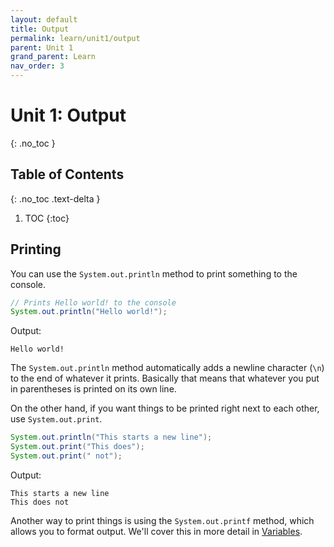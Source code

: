 ```yaml
---
layout: default
title: Output
permalink: learn/unit1/output
parent: Unit 1
grand_parent: Learn
nav_order: 3
---
```


# Unit 1: Output
{: .no_toc }

## Table of Contents
{: .no_toc .text-delta }

1. TOC
{:toc}

## Printing
You can use the `System.out.println` method to print something to the console.

```java
// Prints Hello world! to the console
System.out.println("Hello world!");
```

Output:
```
Hello world!
```

The `System.out.println` method automatically adds a newline character (`\n`) to the end of whatever it prints. Basically that means that whatever you put in parentheses is printed on its own line. 

On the other hand, if you want things to be printed right next to each other, use `System.out.print`.

```java
System.out.println("This starts a new line");
System.out.print("This does");
System.out.print(" not");
```

Output:
```
This starts a new line
This does not
```

Another way to print things is using the `System.out.printf` method, which allows you to format output. We'll cover this in more detail in [Variables](/learn-code/learn/unit1/variables/).